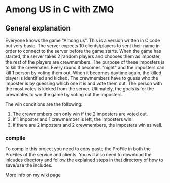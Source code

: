 # Among US in C with ZMQ

## General explanation

Everyone knows the game "Among us". This is a version written in C code but very basic. The server expects 10 clients/players to sent their name in order to connect to the server before the game starts. When the game has started, the server takes 2 random players and chooses them as imposter, the rest of the players are crewmembers. The purpose of these imposters is to kill the crewmates. Every round it becomes "night" and the imposters can kill 1 person by voting them out. When it becomes daytime again, the killed player is identified and kicked. The crewmembers have to guess who the imposter is by guessing which one it is and vote them out. The person with the most votes is kicked from the server. Ultimately, the goals is for the crewmates to win the game by voting out the imposters.

The win conditions are the following:

1. The crewmembers can only win if the 2 imposters are voted out.
2. if 1 imposter and 1 crewmember is left, the imposters win.
3. if there are 2 imposters and 2 crewmembers, the imposters win as well.


### compile

To compile this project you need to copy paste the ProFile in both the ProFiles of the service and clients. You will also need to download the inlcudes directory and follow the explained steps in that directory of how to save/use the includes.

More info on my wiki page
